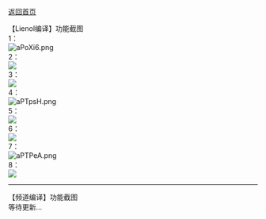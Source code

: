 [返回首页](https://opisthebest.github.io/OP-is-the-best/)                       

【Lienol编译】功能截图                           
1：           
![aPoXi6.png](https://s1.ax1x.com/2020/07/27/aPoXi6.png)         
2：           
![](https://pic.downk.cc/item/5f05218714195aa594daee95.png)               
3：              
![](https://pic.downk.cc/item/5f05219614195aa594daf497.png)               
4：                
![aPTpsH.png](https://s1.ax1x.com/2020/07/27/aPTpsH.png)                         
5：              
![](https://pic.downk.cc/item/5f0521b014195aa594dafee3.png)              
6：                
![](https://pic.downk.cc/item/5f0521bd14195aa594db0347.png)                         
7：               
![aPTPeA.png](https://s1.ax1x.com/2020/07/27/aPTPeA.png)                 
8：                 
![](https://pic.downk.cc/item/5f0521de14195aa594db10a2.png)                        

----------------------------------------------------------------------
【频道编译】功能截图                        
等待更新...          













